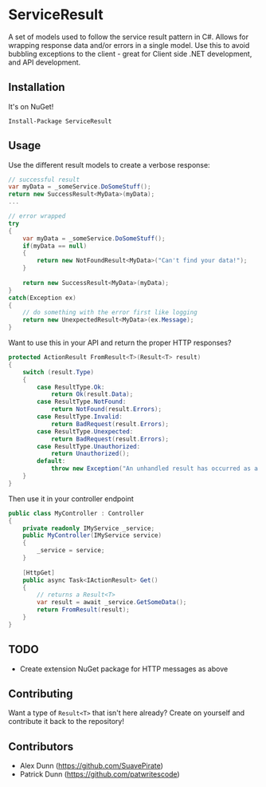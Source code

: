 # ServiceResult
A set of models used to follow the service result pattern in C#. Allows for wrapping response data and/or errors in a single model. Use this to avoid bubbling exceptions to the client - great for Client side .NET development, and API development.

## Installation

It's on NuGet!

```
Install-Package ServiceResult
```

## Usage

Use the different result models to create a verbose response:

``` csharp
// successful result
var myData = _someService.DoSomeStuff();
return new SuccessResult<MyData>(myData);
...

// error wrapped
try
{
    var myData = _someService.DoSomeStuff();
    if(myData == null)
    {
        return new NotFoundResult<MyData>("Can't find your data!");
    }
    
    return new SuccessResult<MyData>(myData);
}
catch(Exception ex)
{
    // do something with the error first like logging
    return new UnexpectedResult<MyData>(ex.Message);
}
```

Want to use this in your API and return the proper HTTP responses?

``` csharp
protected ActionResult FromResult<T>(Result<T> result)
{
    switch (result.Type)
    {
        case ResultType.Ok:
            return Ok(result.Data);
        case ResultType.NotFound:
            return NotFound(result.Errors);
        case ResultType.Invalid:
            return BadRequest(result.Errors);
        case ResultType.Unexpected:
            return BadRequest(result.Errors);
        case ResultType.Unauthorized:
            return Unauthorized();
        default:
            throw new Exception("An unhandled result has occurred as a result of a service call.");
    }
}
```

Then use it in your controller endpoint

``` csharp
public class MyController : Controller
{
    private readonly IMyService _service;
    public MyController(IMyService service)
    {
        _service = service;
    }
    
    [HttpGet]
    public async Task<IActionResult> Get()
    {
        // returns a Result<T>
        var result = await _service.GetSomeData();
        return FromResult(result);
    }
}
```

## TODO

- Create extension NuGet package for HTTP messages as above

## Contributing

Want a type of `Result<T>` that isn't here already? Create on yourself and contribute it back to the repository!

## Contributors

- Alex Dunn (https://github.com/SuavePirate)
- Patrick Dunn (https://github.com/patwritescode)
